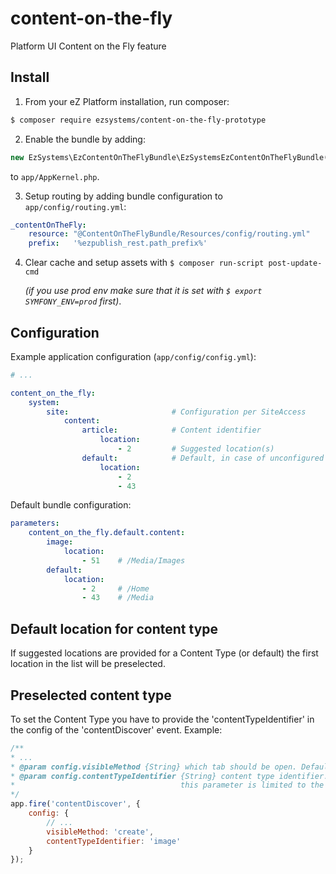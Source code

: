 # content-on-the-fly
Platform UI Content on the Fly feature

## Install

1. From your eZ Platform installation, run composer:

  ```sh
  $ composer require ezsystems/content-on-the-fly-prototype
  ```

2. Enable the bundle by adding:

  ```php
  new EzSystems\EzContentOnTheFlyBundle\EzSystemsEzContentOnTheFlyBundle()
  ```

  to `app/AppKernel.php`.

3. Setup routing by adding bundle configuration to `app/config/routing.yml`:

  ```yml
  _contentOnTheFly:
      resource: "@ContentOnTheFlyBundle/Resources/config/routing.yml"
      prefix:   '%ezpublish_rest.path_prefix%'
  ```

4. Clear cache and setup assets with `$ composer run-script post-update-cmd`

   *(if you use prod env make sure that it is set with `$ export SYMFONY_ENV=prod` first)*.


## Configuration
Example application configuration (`app/config/config.yml`):
```yml
# ...

content_on_the_fly:
    system:
        site:                       # Configuration per SiteAccess
            content:
                article:            # Content identifier
                    location:
                        - 2         # Suggested location(s)
                default:            # Default, in case of unconfigured content identifier
                    location:
                        - 2
                        - 43
```

Default bundle configuration:
```yml
parameters:
    content_on_the_fly.default.content:
        image:
            location:
                - 51    # /Media/Images
        default:
            location:
                - 2     # /Home
                - 43    # /Media
```

## Default location for content type
If suggested locations are provided for a Content Type (or default) the first location in the list will be preselected.

## Preselected content type
To set the Content Type you have to provide the 'contentTypeIdentifier' in the config of the 'contentDiscover' event.
Example:
```javascript
/**
* ...
* @param config.visibleMethod {String} which tab should be open. Default: 'browse', possible values: 'browse', 'search', 'create'
* @param config.contentTypeIdentifier {String} content type identifier. Default: none, example values: 'image', 'blog', 'article', 'blog_post'
*                                     this parameter is limited to the Create tab, config that works across all tabs will be added in the future
*/
app.fire('contentDiscover', {
    config: {
        // ...
        visibleMethod: 'create',
        contentTypeIdentifier: 'image'
    }
});
```
